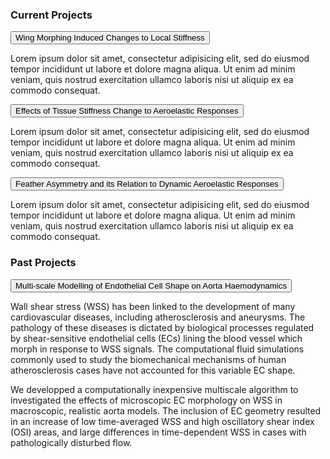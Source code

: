 <html>
<head>
<meta name="viewport" content="width=device-width, initial-scale=1">
<style>
  
.collapsible {
  background-color: #7D9994;
  color: white;
  cursor: pointer;
  padding: 18px;
  width: 100%;
  border: none;
  text-align: left;
  outline: none;
  font-size: 15px;
}

.active, .collapsible:hover {
  background-color: #004d4d;
}

.content {
  padding: 0px 18px;
  max-height: 0;
  overflow: hidden;
  transition: max-height 0.2s ease-out;
  background-color: #f1f1f1;
}
</style>
</head>
<body>

<h3>Current Projects</h3>

<button class="collapsible">Wing Morphing Induced Changes to Local Stiffness</button>
<div class="content">
  <p>Lorem ipsum dolor sit amet, consectetur adipisicing elit, sed do eiusmod tempor incididunt ut labore et dolore magna aliqua. Ut enim ad minim veniam, quis nostrud exercitation ullamco laboris nisi ut aliquip ex ea commodo consequat.</p>
</div>
<button class="collapsible">Effects of Tissue Stiffness Change to Aeroelastic Responses</button>
<div class="content">
  <p>Lorem ipsum dolor sit amet, consectetur adipisicing elit, sed do eiusmod tempor incididunt ut labore et dolore magna aliqua. Ut enim ad minim veniam, quis nostrud exercitation ullamco laboris nisi ut aliquip ex ea commodo consequat.</p>
</div>
<button class="collapsible">Feather Asymmetry and its Relation to Dynamic Aeroelastic Responses</button>
<div class="content">
  <p>Lorem ipsum dolor sit amet, consectetur adipisicing elit, sed do eiusmod tempor incididunt ut labore et dolore magna aliqua. Ut enim ad minim veniam, quis nostrud exercitation ullamco laboris nisi ut aliquip ex ea commodo consequat.</p>
</div>

<h3></h3>

<h3>Past Projects</h3>

<button class="collapsible">Multi-scale Modelling of Endothelial Cell Shape on Aorta Haemodynamics</button>
<div class="content">
  <p>Wall shear stress (WSS) has been linked to the development of many cardiovascular diseases, including atherosclerosis and aneurysms. The pathology of these diseases is dictated by biological processes regulated by shear-sensitive endothelial cells (ECs) lining the blood vessel which morph in response to WSS signals. The computational fluid simulations commonly used to study the biomechanical mechanisms of human atherosclerosis cases have not accounted for this variable EC shape.</p>
    
  <p>We developped a computationally inexpensive multiscale algorithm to investigated the effects of microscopic EC morphology on WSS in macroscopic, realistic aorta models. The inclusion of EC geometry resulted in an increase of low time-averaged WSS and high oscillatory shear index (OSI) areas, and large differences in time-dependent WSS in cases with pathologically disturbed flow.</p>
</div>

<script>
var coll = document.getElementsByClassName("collapsible");
var i;

for (i = 0; i < coll.length; i++) {
  coll[i].addEventListener("click", function() {
    this.classList.toggle("active");
    var content = this.nextElementSibling;
    if (content.style.maxHeight){
      content.style.maxHeight = null;
    } else {
      content.style.maxHeight = content.scrollHeight + "px";
    } 
  });
}
</script>

</body>
</html>
